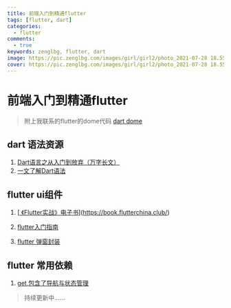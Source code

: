 ```yaml
---
title: 前端入门到精通flutter
tags: [flutter, dart]
categories:
  - flutter
comments:
  - true
keywords: zenglbg, flutter, dart
image: https://pic.zenglbg.com/images/girl/girl2/photo_2021-07-28 18.55.21 (1).jpeg
cover: https://pic.zenglbg.com/images/girl/girl2/photo_2021-07-28 18.55.21 (1).jpeg
---
```



# 前端入门到精通flutter

> 附上我联系的flutter的dome代码 [dart dome](https://github.com/zenglbg/dart.git)
## dart 语法资源

1. [Dart语言之从入门到放弃（万字长文）](https://juejin.cn/post/6844904154062667789#heading-2)
2. [一文了解Dart语法](https://juejin.cn/post/6844903773094019086)

## flutter ui组件

1. [[ 《Flutter实战》电子书](https://book.flutterchina.club/)](https://book.flutterchina.club/)

2. [flutter入门指南](https://juejin.cn/column/6960631670378594311)

3. [flutter 弹窗封装](https://tomoya92.github.io/2019/07/18/flutter-dialogs/)   

## flutter 常用依赖

1. [get,包含了导航与状态管理](https://pub.dev/packages/get)

   





> 持续更新中……

